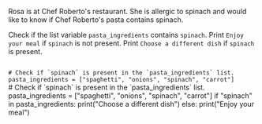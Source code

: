 Rosa is at Chef Roberto's restaurant. She is allergic to spinach and would like to know if Chef Roberto's pasta contains spinach.

Check if the list variable `pasta_ingredients` contains `spinach`.
Print `Enjoy your meal` if `spinach` is not present.
Print `Choose a different dish` if `spinach` is present.

<Editor lang="python" type="exercise">
<code>
# Check if `spinach` is present in the `pasta_ingredients` list.
pasta_ingredients = ["spaghetti", "onions", "spinach", "carrot"]
</code>

<solution>
# Check if `spinach` is present in the `pasta_ingredients` list.
pasta_ingredients = ["spaghetti", "onions", "spinach", "carrot"]
if "spinach" in pasta_ingredients:
  print("Choose a different dish")
else:
  print("Enjoy your meal")
</solution>
</Editor>